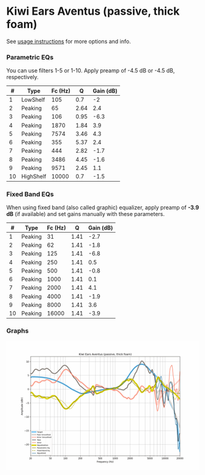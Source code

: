 # Kiwi Ears Aventus (passive, thick foam)
See [usage instructions](https://github.com/jaakkopasanen/AutoEq#usage) for more options and info.

### Parametric EQs
You can use filters 1-5 or 1-10. Apply preamp of -4.5 dB or -4.5 dB, respectively.

|   # | Type      |   Fc (Hz) |    Q |   Gain (dB) |
|-----|-----------|-----------|------|-------------|
|   1 | LowShelf  |       105 | 0.7  |        -2   |
|   2 | Peaking   |        65 | 2.64 |         2.4 |
|   3 | Peaking   |       106 | 0.95 |        -6.3 |
|   4 | Peaking   |      1870 | 1.84 |         3.9 |
|   5 | Peaking   |      7574 | 3.46 |         4.3 |
|   6 | Peaking   |       355 | 5.37 |         2.4 |
|   7 | Peaking   |       444 | 2.82 |        -1.7 |
|   8 | Peaking   |      3486 | 4.45 |        -1.6 |
|   9 | Peaking   |      9571 | 2.45 |         1.1 |
|  10 | HighShelf |     10000 | 0.7  |        -1.5 |

### Fixed Band EQs
When using fixed band (also called graphic) equalizer, apply preamp of **-3.9 dB** (if available) and set gains manually with these parameters.

|   # | Type    |   Fc (Hz) |    Q |   Gain (dB) |
|-----|---------|-----------|------|-------------|
|   1 | Peaking |        31 | 1.41 |        -2.7 |
|   2 | Peaking |        62 | 1.41 |        -1.8 |
|   3 | Peaking |       125 | 1.41 |        -6.8 |
|   4 | Peaking |       250 | 1.41 |         0.5 |
|   5 | Peaking |       500 | 1.41 |        -0.8 |
|   6 | Peaking |      1000 | 1.41 |         0.1 |
|   7 | Peaking |      2000 | 1.41 |         4.1 |
|   8 | Peaking |      4000 | 1.41 |        -1.9 |
|   9 | Peaking |      8000 | 1.41 |         3.6 |
|  10 | Peaking |     16000 | 1.41 |        -3.9 |

### Graphs
![](./Kiwi%20Ears%20Aventus%20(passive,%20thick%20foam).png)
